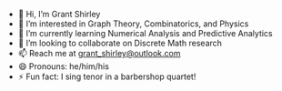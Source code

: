 - 👋 Hi, I’m Grant Shirley
- 👀 I’m interested in Graph Theory, Combinatorics, and Physics
- 🌱 I’m currently learning Numerical Analysis and Predictive Analytics
- 💞️ I’m looking to collaborate on Discrete Math research
- 📫 Reach me at grant_shirley@outlook.com
- 😄 Pronouns: he/him/his
- ⚡ Fun fact: I sing tenor in a barbershop quartet!

<!---
grant-shirley/grant-shirley is a ✨ special ✨ repository because its `README.md` (this file) appears on your GitHub profile.
You can click the Preview link to take a look at your changes.
--->
